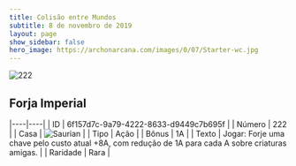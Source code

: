```yaml
---
title: Colisão entre Mundos
subtitle: 8 de novembro de 2019
layout: page
show_sidebar: false
hero_image: https://archonarcana.com/images/0/07/Starter-wc.jpg
---
```


![222](https://cdn.keyforgegame.com/media/card_front/pt/452_222_8P6X77P75HRC_pt.png)

## Forja Imperial

|----|----|
| ID | 6f157d7c-9a79-4222-8633-d9449c7b695f |
| Número | 222 |
| Casa | ![Saurian](https://archonarcana.com/images/thumb/9/9e/Saurian_P.png/22px-Saurian_P.png "Sauro") |
| Tipo | Ação |
| Bônus | 1A |
| Texto | Jogar: Forje uma chave pelo custo atual +8A, com redução de 1A para cada A sobre criaturas amigas. |
| Raridade | Rara |

